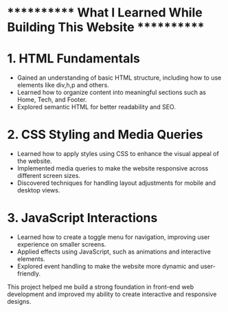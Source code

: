 # ********** What I Learned While Building This Website **********

# 1. HTML Fundamentals
- Gained an understanding of basic HTML structure, including how to use elements like div,h,p and others.
- Learned how to organize content into meaningful sections such as Home, Tech, and Footer.
- Explored semantic HTML for better readability and SEO.

# 2. CSS Styling and Media Queries
- Learned how to apply styles using CSS to enhance the visual appeal of the website.
- Implemented media queries to make the website responsive across different screen sizes.
- Discovered techniques for handling layout adjustments for mobile and desktop views.

# 3. JavaScript Interactions
- Learned how to create a toggle menu for navigation, improving user experience on smaller screens.
- Applied effects using JavaScript, such as animations and interactive elements.
- Explored event handling to make the website more dynamic and user-friendly.

This project helped me build a strong foundation in front-end web development and improved my ability to create interactive and responsive designs.
